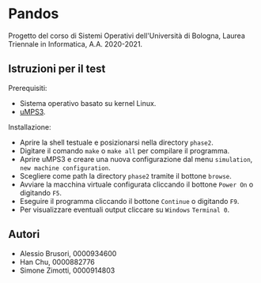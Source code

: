 # Pandos
Progetto del corso di Sistemi Operativi dell'Università di Bologna, Laurea Triennale in Informatica, A.A. 2020-2021.  

## Istruzioni per il test
Prerequisiti:
- Sistema operativo basato su kernel Linux.
- [uMPS3](http://wiki.virtualsquare.org/#!education/tutorials/umps/installation.md).

Installazione:
- Aprire la shell testuale e posizionarsi nella directory `phase2`.
- Digitare il comando `make` o `make all` per compilare il programma.
- Aprire uMPS3 e creare una nuova configurazione dal menu `simulation`, `new machine configuration`.
- Scegliere come path la directory `phase2` tramite il bottone `browse`.
- Avviare la macchina virtuale configurata cliccando il bottone `Power On` o digitando `F5`.
- Eseguire il programma cliccando il bottone `Continue` o digitando `F9`.
- Per visualizzare eventuali output cliccare su `Windows` `Terminal 0`.

## Autori
- Alessio Brusori, 0000934600
- Han Chu, 0000882776
- Simone Zimotti, 0000914803
